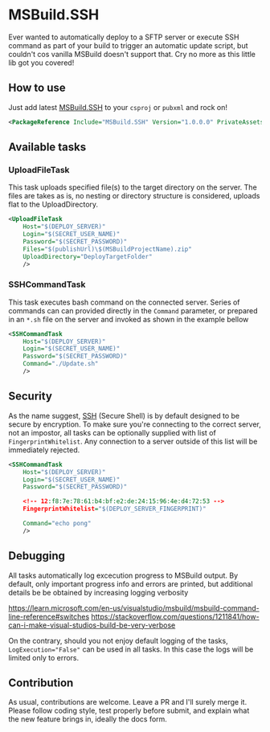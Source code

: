 # MSBuild.SSH
Ever wanted to automatically deploy to a SFTP server or execute SSH command as part of your build to trigger an automatic update script, but couldn't cos vanilla MSBuild doesn't support that.
Cry no more as this little lib got you covered!

## How to use
Just add latest [MSBuild.SSH](https://www.nuget.org/packages/MSBuild.SSH) to your `csproj` or `pubxml` and rock on!
```xml
<PackageReference Include="MSBuild.SSH" Version="1.0.0.0" PrivateAssets="all" />
```

## Available tasks
### UploadFileTask
This task uploads specified file(s) to the target directory on the server.
The files are takes as is, no nesting or directory structure is considered, uploads flat to the UploadDirectory.

```xml
<UploadFileTask
    Host="$(DEPLOY_SERVER)"
    Login="$(SECRET_USER_NAME)"
    Password="$(SECRET_PASSWORD)"
    Files="$(publishUrl)\$(MSBuildProjectName).zip"
    UploadDirectory="DeployTargetFolder"
    />
```

### SSHCommandTask
This task executes bash command on the connected server.
Series of commands can can provided directly in the `Command` parameter, or prepared in an `*.sh` file on the server and invoked as shown in the example bellow
```xml
<SSHCommandTask
    Host="$(DEPLOY_SERVER)"
    Login="$(SECRET_USER_NAME)"
    Password="$(SECRET_PASSWORD)"
    Command="./Update.sh"
    />
```

## Security
As the name suggest, [SSH](https://en.wikipedia.org/wiki/Secure_Shell) (Secure Shell) is by default designed to be secure by encryption. To make sure you're connecting to the correct server, not an impostor, all tasks can be optionally supplied with list of `FingerprintWhitelist`. Any connection to a server outside of this list will be immediately rejected.
```xml
<SSHCommandTask
    Host="$(DEPLOY_SERVER)"
    Login="$(SECRET_USER_NAME)"
    Password="$(SECRET_PASSWORD)"

    <!-- 12:f8:7e:78:61:b4:bf:e2:de:24:15:96:4e:d4:72:53 -->
    FingerprintWhitelist="$(DEPLOY_SERVER_FINGERPRINT)"

    Command="echo pong"
    />
```

## Debugging
All tasks automatically log excecution progress to MSBuild output.
By default, only important progress info and errors are printed, but additional details be be obtained by increasing logging verbosity

https://learn.microsoft.com/en-us/visualstudio/msbuild/msbuild-command-line-reference#switches
https://stackoverflow.com/questions/1211841/how-can-i-make-visual-studios-build-be-very-verbose

On the contrary, should you not enjoy default logging of the tasks, `LogExecution="False"` can be used in all tasks. In this case the logs will be limited only to errors.


## Contribution
As usual, contributions are welcome. Leave a PR and I'll surely merge it.
Please follow coding style, test properly before submit, and explain what the new feature brings in, ideally the docs form.
